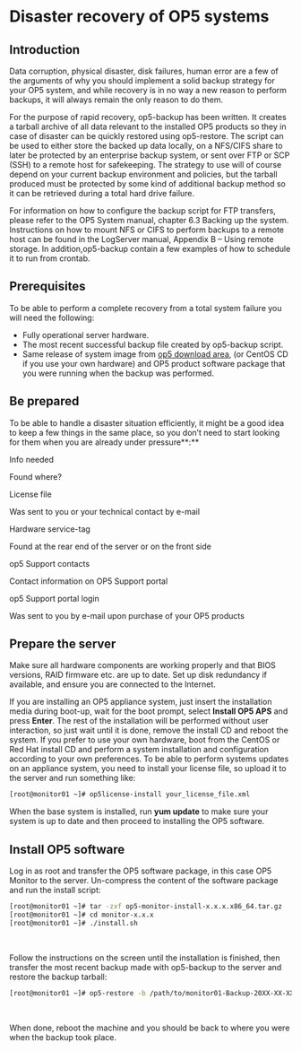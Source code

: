 # Disaster recovery of OP5 systems

## Introduction

Data corruption, physical disaster, disk failures, human error are a few of the arguments of why you should implement a solid backup strategy for your OP5 system, and while recovery is in no way a new reason to perform backups, it will always remain the only reason to do them. 

For the purpose of rapid recovery, op5-backup has been written. It creates a tarball archive of all data relevant to the installed OP5 products so they in case of disaster can be quickly restored using op5-restore. The script can be used to either store the backed up data locally, on a NFS/CIFS share to later be protected by an enterprise backup system, or sent over FTP or SCP (SSH) to a remote host for safekeeping. The strategy to use will of course depend on your current backup environment and policies, but the tarball produced must be protected by some kind of additional backup method so it can be retrieved during a total hard drive failure.

For information on how to configure the backup script for FTP transfers, please refer to the OP5 System manual, chapter 6.3 Backing up the system. Instructions on how to mount NFS or CIFS to perform backups to a remote host can be found in the LogServer manual, Appendix B – Using remote storage. In addition,op5-backup contain a few examples of how to schedule it to run from crontab.

## Prerequisites

To be able to perform a complete recovery from a total system failure you will need the following:

-   Fully operational server hardware.
-   The most recent successful backup file created by op5-backup script.
-   Same release of system image from [op5 download area](http://www.op5.com/download-op5-monitor/), (or CentOS CD if you use your own hardware) and OP5 product software package that you were running when the backup was performed.

## Be prepared

To be able to handle a disaster situation efficiently, it might be a good idea to keep a few things in the same place, so you don’t need to start looking for them when you are already under pressure**:**

Info needed

Found where?

License file

Was sent to you or your technical contact by e-mail

Hardware service-tag

Found at the rear end of the server or on the front side

op5 Support contacts

Contact information on OP5 Support portal

op5 Support portal login

Was sent to you by e-mail upon purchase of your OP5 products

## Prepare the server

Make sure all hardware components are working properly and that BIOS versions, RAID firmware etc. are up to date. Set up disk redundancy if available, and ensure you are connected to the Internet.

If you are installing an OP5 appliance system, just insert the installation media during boot-up, wait for the boot prompt, select **Install OP5 APS** and press **Enter**. The rest of the installation will be performed without user interaction, so just wait until it is done, remove the install CD and reboot the system. If you prefer to use your own hardware, boot from the CentOS or Red Hat install CD and perform a system installation and configuration according to your own preferences. To be able to perform systems updates on an appliance system, you need to install your license file, so upload it to the server and run something like:

``` {.bash data-syntaxhighlighter-params="brush: bash; gutter: false; theme: Confluence" data-theme="Confluence" style="brush: bash; gutter: false; theme: Confluence"}
[root@monitor01 ~]# op5license-install your_license_file.xml
```

When the base system is installed, run **yum update** to make sure your system is up to date and then proceed to installing the OP5 software.

## Install OP5 software

Log in as root and transfer the OP5 software package, in this case OP5 Monitor to the server. Un-compress the content of the software package and run the install script:

``` {.bash data-syntaxhighlighter-params="brush: bash; gutter: false; theme: Confluence" data-theme="Confluence" style="brush: bash; gutter: false; theme: Confluence"}
[root@monitor01 ~]# tar -zxf op5-monitor-install-x.x.x.x86_64.tar.gz 
[root@monitor01 ~]# cd monitor-x.x.x 
[root@monitor01 ~]# ./install.sh
```

 

Follow the instructions on the screen until the installation is finished, then transfer the most recent backup made with op5-backup to the server and restore the backup tarball:

``` {.bash data-syntaxhighlighter-params="brush: bash; gutter: false; theme: Confluence" data-theme="Confluence" style="brush: bash; gutter: false; theme: Confluence"}
[root@monitor01 ~]# op5-restore -b /path/to/monitor01-Backup-20XX-XX-XX.backup
```

 

When done, reboot the machine and you should be back to where you were when the backup took place.

